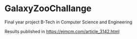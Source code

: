 # GalaxyZooChallange


Final year project B-Tech in Computer Science and Engineering

Results published in https://ejmcm.com/article_3142.html
